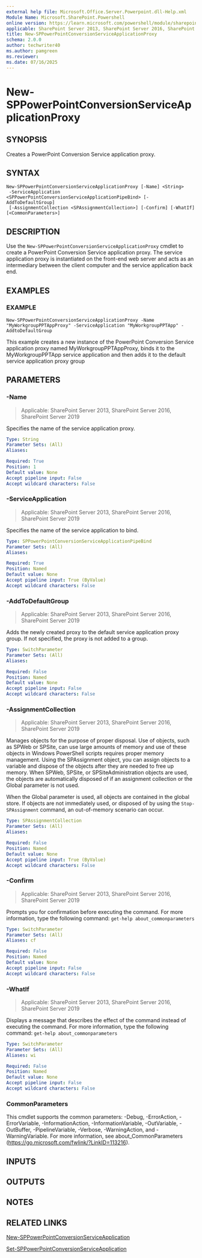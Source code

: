 ```yaml
---
external help file: Microsoft.Office.Server.Powerpoint.dll-Help.xml
Module Name: Microsoft.SharePoint.Powershell
online version: https://learn.microsoft.com/powershell/module/sharepoint-server/new-sppowerpointconversionserviceapplicationproxy
applicable: SharePoint Server 2013, SharePoint Server 2016, SharePoint Server 2019
title: New-SPPowerPointConversionServiceApplicationProxy
schema: 2.0.0
author: techwriter40
ms.author: pamgreen
ms.reviewer:
ms.date: 07/16/2025
---
```


# New-SPPowerPointConversionServiceApplicationProxy

## SYNOPSIS
Creates a PowerPoint Conversion Service application proxy.

## SYNTAX

```
New-SPPowerPointConversionServiceApplicationProxy [-Name] <String>
 -ServiceApplication <SPPowerPointConversionServiceApplicationPipeBind> [-AddToDefaultGroup]
 [-AssignmentCollection <SPAssignmentCollection>] [-Confirm] [-WhatIf] [<CommonParameters>]
```

## DESCRIPTION
Use the `New-SPPowerPointConversionServiceApplicationProxy` cmdlet to create a PowerPoint Conversion Service application proxy.
The service application proxy is instantiated on the front-end web server and acts as an intermediary between the client computer and the service application back end.

## EXAMPLES

### EXAMPLE
```
New-SPPowerPointConversionServiceApplicationProxy -Name "MyWorkgroupPPTAppProxy" -ServiceApplication "MyWorkgroupPPTApp" -AddtoDefaultGroup
```

This example creates a new instance of the PowerPoint Conversion Service application proxy named MyWorkgroupPPTAppProxy, binds it to the MyWorkgroupPPTApp service application and then adds it to the default service application proxy group

## PARAMETERS

### -Name

> Applicable: SharePoint Server 2013, SharePoint Server 2016, SharePoint Server 2019

Specifies the name of the service application proxy.

```yaml
Type: String
Parameter Sets: (All)
Aliases:

Required: True
Position: 1
Default value: None
Accept pipeline input: False
Accept wildcard characters: False
```

### -ServiceApplication

> Applicable: SharePoint Server 2013, SharePoint Server 2016, SharePoint Server 2019

Specifies the name of the service application to bind.

```yaml
Type: SPPowerPointConversionServiceApplicationPipeBind
Parameter Sets: (All)
Aliases:

Required: True
Position: Named
Default value: None
Accept pipeline input: True (ByValue)
Accept wildcard characters: False
```

### -AddToDefaultGroup

> Applicable: SharePoint Server 2013, SharePoint Server 2016, SharePoint Server 2019

Adds the newly created proxy to the default service application proxy group.
If not specified, the proxy is not added to a group.

```yaml
Type: SwitchParameter
Parameter Sets: (All)
Aliases:

Required: False
Position: Named
Default value: None
Accept pipeline input: False
Accept wildcard characters: False
```

### -AssignmentCollection

> Applicable: SharePoint Server 2013, SharePoint Server 2016, SharePoint Server 2019

Manages objects for the purpose of proper disposal.
Use of objects, such as SPWeb or SPSite, can use large amounts of memory and use of these objects in Windows PowerShell scripts requires proper memory management.
Using the SPAssignment object, you can assign objects to a variable and dispose of the objects after they are needed to free up memory.
When SPWeb, SPSite, or SPSiteAdministration objects are used, the objects are automatically disposed of if an assignment collection or the Global parameter is not used.

When the Global parameter is used, all objects are contained in the global store.
If objects are not immediately used, or disposed of by using the `Stop-SPAssignment` command, an out-of-memory scenario can occur.

```yaml
Type: SPAssignmentCollection
Parameter Sets: (All)
Aliases:

Required: False
Position: Named
Default value: None
Accept pipeline input: True (ByValue)
Accept wildcard characters: False
```

### -Confirm

> Applicable: SharePoint Server 2013, SharePoint Server 2016, SharePoint Server 2019

Prompts you for confirmation before executing the command.
For more information, type the following command: `get-help about_commonparameters`

```yaml
Type: SwitchParameter
Parameter Sets: (All)
Aliases: cf

Required: False
Position: Named
Default value: None
Accept pipeline input: False
Accept wildcard characters: False
```

### -WhatIf

> Applicable: SharePoint Server 2013, SharePoint Server 2016, SharePoint Server 2019

Displays a message that describes the effect of the command instead of executing the command.
For more information, type the following command: `get-help about_commonparameters`

```yaml
Type: SwitchParameter
Parameter Sets: (All)
Aliases: wi

Required: False
Position: Named
Default value: None
Accept pipeline input: False
Accept wildcard characters: False
```

### CommonParameters
This cmdlet supports the common parameters: -Debug, -ErrorAction, -ErrorVariable, -InformationAction, -InformationVariable, -OutVariable, -OutBuffer, -PipelineVariable, -Verbose, -WarningAction, and -WarningVariable. For more information, see about_CommonParameters (https://go.microsoft.com/fwlink/?LinkID=113216).

## INPUTS

## OUTPUTS

## NOTES

## RELATED LINKS

[New-SPPowerPointConversionServiceApplication](New-SPPowerPointConversionServiceApplication.md)

[Set-SPPowerPointConversionServiceApplication](Set-SPPowerPointConversionServiceApplication.md)
